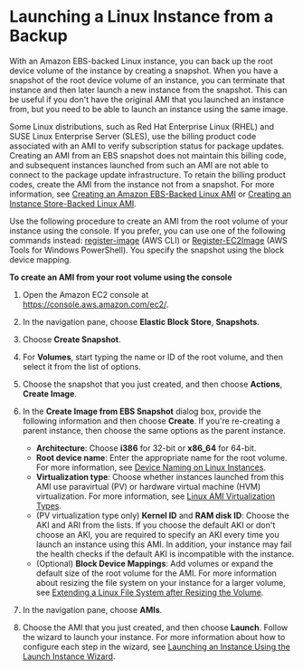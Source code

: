 # Launching a Linux Instance from a Backup<a name="instance-launch-snapshot"></a>

With an Amazon EBS\-backed Linux instance, you can back up the root device volume of the instance by creating a snapshot\. When you have a snapshot of the root device volume of an instance, you can terminate that instance and then later launch a new instance from the snapshot\. This can be useful if you don't have the original AMI that you launched an instance from, but you need to be able to launch an instance using the same image\.

Some Linux distributions, such as Red Hat Enterprise Linux \(RHEL\) and SUSE Linux Enterprise Server \(SLES\), use the billing product code associated with an AMI to verify subscription status for package updates\. Creating an AMI from an EBS snapshot does not maintain this billing code, and subsequent instances launched from such an AMI are not able to connect to the package update infrastructure\. To retain the billing product codes, create the AMI from the instance not from a snapshot\. For more information, see [Creating an Amazon EBS\-Backed Linux AMI](creating-an-ami-ebs.md) or [Creating an Instance Store\-Backed Linux AMI](creating-an-ami-instance-store.md)\.

Use the following procedure to create an AMI from the root volume of your instance using the console\. If you prefer, you can use one of the following commands instead: [register\-image](http://docs.aws.amazon.com/cli/latest/reference/ec2/register-image.html) \(AWS CLI\) or [Register\-EC2Image](http://docs.aws.amazon.com/powershell/latest/reference/items/Register-EC2Image.html) \(AWS Tools for Windows PowerShell\)\. You specify the snapshot using the block device mapping\.

**To create an AMI from your root volume using the console**

1. Open the Amazon EC2 console at [https://console\.aws\.amazon\.com/ec2/](https://console.aws.amazon.com/ec2/)\.

1. In the navigation pane, choose **Elastic Block Store**, **Snapshots**\.

1. Choose **Create Snapshot**\.

1. For **Volumes**, start typing the name or ID of the root volume, and then select it from the list of options\.

1. Choose the snapshot that you just created, and then choose **Actions**, **Create Image**\.

1. In the **Create Image from EBS Snapshot** dialog box, provide the following information and then choose **Create**\. If you're re\-creating a parent instance, then choose the same options as the parent instance\.
   + **Architecture**: Choose **i386** for 32\-bit or **x86\_64** for 64\-bit\.
   + **Root device name**: Enter the appropriate name for the root volume\. For more information, see [Device Naming on Linux Instances](device_naming.md)\.
   + **Virtualization type**: Choose whether instances launched from this AMI use paravirtual \(PV\) or hardware virtual machine \(HVM\) virtualization\. For more information, see [Linux AMI Virtualization Types](virtualization_types.md)\.
   + \(PV virtualization type only\) **Kernel ID** and **RAM disk ID**: Choose the AKI and ARI from the lists\. If you choose the default AKI or don't choose an AKI, you are required to specify an AKI every time you launch an instance using this AMI\. In addition, your instance may fail the health checks if the default AKI is incompatible with the instance\.
   + \(Optional\) **Block Device Mappings**: Add volumes or expand the default size of the root volume for the AMI\. For more information about resizing the file system on your instance for a larger volume, see [Extending a Linux File System after Resizing the Volume](recognize-expanded-volume-linux.md)\.

1. In the navigation pane, choose **AMIs**\.

1. Choose the AMI that you just created, and then choose **Launch**\. Follow the wizard to launch your instance\. For more information about how to configure each step in the wizard, see [Launching an Instance Using the Launch Instance Wizard](launching-instance.md)\.